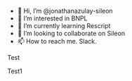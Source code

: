 - 👋 Hi, I’m @jonathanazulay-sileon
- 👀 I’m interested in BNPL
- 🌱 I’m currently learning Rescript
- 💞️ I’m looking to collaborate on Sileon
- 📫 How to reach me. Slack.

<!---
jonathanazulay-sileon/jonathanazulay-sileon is a ✨ special ✨ repository because its `README.md` (this file) appears on your GitHub profile.
You can click the Preview link to take a look at your changes.
--->

Test


Test1
